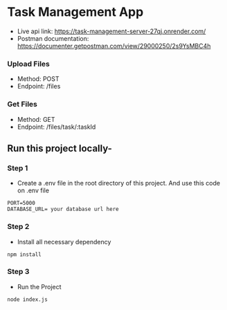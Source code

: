 # Task Management App

- Live api link: https://task-management-server-27qj.onrender.com/
- Postman documentation: https://documenter.getpostman.com/view/29000250/2s9YsMBC4h

### Upload Files

- Method: POST
- Endpoint: /files

### Get Files

- Method: GET
- Endpoint: /files/task/:taskId

## Run this project locally-

### Step 1

- Create a .env file in the root directory of this project. And use this code on .env file

```
PORT=5000
DATABASE_URL= your database url here
```

### Step 2

- Install all necessary dependency

```
npm install
```

### Step 3

- Run the Project

```
node index.js
```
